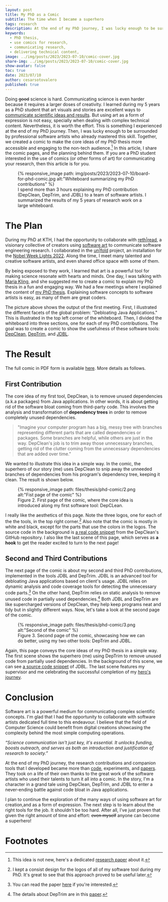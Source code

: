 ```yaml
---
layout: post
title: My PhD as a Comic
subtitle: The time when I became a superhero
tags: research
description: At the end of my PhD journey, I was lucky enough to be surrounded by professional software artists. Together, we created a comic to make the ideas of my PhD thesis more accessible and engaging to the non-tech audience. In this article, I share the comic and the story behind it.
keywords:
  - PhD thesis,
  - use comics for research,
  - communicating research,
  - delivering technical content,
image: ../img/posts/2023/2023-07-10/comic-cover.jpg
share-img: ../img/posts/2023/2023-07-10/comic-cover.jpg
show-avatar: false
toc: true
date: 2023/07/10
author: cesarsotovalero
published: true
---
```


Doing ~~good~~ science is hard.
Communicating science is even harder because it requires a larger doses of creativity.
I learned during my 5 years as a PhD student that art visuals and stories are excellent ways to [communicate scientific ideas and results](../blog/how-to-give-a-great-technical-presentation.html).
But using art as a form of expression is not easy, specially when dealing with complex technical content.
Nevertheless, it is worth the effort.
This is something I experienced at the end of my PhD journey.
Then, I was lucky enough to be surrounded by professional software artists who already mastered this skill.
Together, we created a comic to make the core ideas of my PhD thesis more accessible and engaging to the non-tech audience.[^4]
In this article, I share the comic pages, and the planning behind them.
If you are a PhD student interested in the use of comics (or other forms of art) for communicating your research, then this article is for you.

<figure class="jb_picture">
  {% responsive_image path: img/posts/2023/2023-07-10/board-for-phd-comic.jpg alt:"Whiteboard summarizing my PhD contributions" %}
  <figcaption class="stroke"> 
    I spend more than 3 hours explaining my PhD contribution (DepClean, DepTrim, and JDBL) to a team of software artists. I summarized the results of my 5 years of research work on a large whiteboard.
  </figcaption>
</figure>

# The Plan

During my PhD at KTH, I had the opportunity to collaborate with [reth&#124;read](https://rethread.art/), a visionary collective of creators using [software art](https://en.wikipedia.org/wiki/Software_art) to communicate software engineering research.
I collaborated in the [un&#124;fold](https://rethread.art/projects/unfold.html) project, an  installation for the [Nobel Week Lights 2022](https://nobelweeklights.se/?lang=en).
Along the time, I meet many talented and creative software artists, and even shared office space with some of them.

By being exposed to they work, I learned that art is a powerful tool for making science resonate with hearts and minds.
One day, I was talking with [Maria Kling](https://www.linkedin.com/in/maria-euler-art-science-design/), and she suggested me to create a comic to explain my PhD thesis in a fun and engaging way.
We had a few meetings where I explained the content of [my PhD thesis](../files/thesis/cesar-fulltext.pdf).
Explaining software concepts to software artists is easy, as many of them are great coders.

The picture above shows the output of the first meeting.
First, I illustrated the different facets of the global problem: "Debloating Java Applications."
This is illustrated in the top left corner of the whiteboard.
Then, I divided the whiteboard into three sections, one for each of my PhD contributions.
The goal was to create a comic to show the usefulness of these software tools: [<i class="fab fa-github"></i> DepClean](https://github.com/ASSERT-KTH/depclean), [<i class="fab fa-github"></i> DepTrim](https://github.com/ASSERT-KTH/deptrim), and [<i class="fab fa-github"></i> JDBL](https://github.com/ASSERT-KTH/jdbl).

# The Result

The full comic in PDF form is available [here](../files/thesis/phd-comic/comicfoldprintpagesreorderedadjusted.pdf).
More details as follows.

## First Contribution

The core idea of my first tool, DepClean, is to remove unused dependencies (a.k.a packages) from Java applications.
In other words, it is about getting rid of the software bloat coming from third-party code.
This involves the analysis and transformation of **dependency trees** in order to remove completely unused dependencies.

> "Imagine your computer program has a big, messy tree with branches representing different parts that are called dependencies or packages. Some branches are helpful, while others are just in the way. DepClean's job is to trim away those unnecessary branches, getting rid of the clutter coming from the unnecessary dependencies that are added over time."

We wanted to illustrate this idea in a simple way.
In the comic, the superhero of our story (me) uses DepClean to snip away the unneeded branches of dependencies from his program's dependency tree, keeping it clean.
The result is shown below.

<figure class="jb_picture">
  {% responsive_image path: files/thesis/phd-comic/2.png alt:"Fist page of the comic" %}
  <figcaption class="stroke"> 
    Figure 2.
    First page of the comic, where the core idea is introduced along my first software tool: DepCLean.
  </figcaption>
</figure>

I really like the aesthetics of this page.
Note the three logos, one for each of the the tools, in the top right corner.[^1]
Also note that the comic is mostly in white and black, except for the parts that use the colors in the logos.
The source code in the background is [<i class="fab fa-github"></i> a real code snippet](https://github.com/ASSERT-KTH/depclean/blob/f8a2607178ed48e5843768c3cbc8e60406d63a66/depclean-core/src/main/java/se/kth/depclean/core/analysis/model/ProjectDependencyAnalysis.java#L171-L184) from the DepClean's GitHub repository.
I also like the last scene of this page, which serves as **a hook** to get the reader excited to turn to the next page!

## Second and Third Contributions

The next page of the comic is about my second and third PhD contributions, implemented in the tools JDBL and DepTrim.
JDBL is an advanced tool for debloating Java applications based on client's usage.
JDBL relies on dynamic analysis and code coverage tools for detecting the unnecessary code parts.[^2]
On the other hand, DepTrim relies on static analysis to remove unused code in partially used dependencies.[^3]
Both JDBL and DepTrim are like supercharged versions of DepClean, they help keep programs neat and tidy but in slightly different ways.
Now, let's take a look at the second page of the comic.

<figure class="jb_picture">
  {% responsive_image path: files/thesis/phd-comic/3.png alt:"Second of the comic" %}
  <figcaption class="stroke"> 
    Figure 3.
    Second page of the comic, showcasing how we can do better, using my two other tools: DepTrim and JDBL.
  </figcaption>
</figure>

Again, this page conveys the core ideas of my PhD thesis in a simple way.
The first scene shows the superhero (me) using DepTrim to remove unused code from partially used dependencies.
In the background of this scene, we can see [<i class="fab fa-github"></i> a source code snippet](https://github.com/ASSERT-KTH/jdbl/blob/ed028f68ebfb9c7f1ffce0d1fa32e7d08d68ce2d/jdbl-core/src/main/java/se/kth/castor/jdbl/coverage/JacocoCoverage.java#L200-L213) of JDBL.
The last scene features my supervisor and me celebrating the successful completion of my [hero's journey](https://en.wikipedia.org/wiki/Hero%27s_journey).

# Conclusion

Software art is a powerful medium for communicating complex scientific concepts.
I'm glad that I had the opportunity to collaborate with software artists dedicated full time to this endeavour.
I believe that the field of Computer Science could benefit from digital creations showcasing the complexity behind the most simple computing operations.

<aside class="quote">
    <em>“Science communication isn't just key, it's essential. It unlocks funding, boosts outreach, and serves as both an introduction and justification of research to society.”</em> 
</aside>

At the end of my PhD journey, the research contributions and companion tools that I developed became more than [code](../software.html), experiments, and [papers](../publications.html).
They took on a life of their own thanks to the great work of the software artists who used their talents to turn it all into a comic.
In the story, I'm a character in a grand tale using DepClean, DepTrim, and JDBL to enter a never-ending battle against code bloat in Java applications.

I plan to continue the exploration of the many ways of using software art for creation,and as a form of expression.
The next step is to learn about the right tools for the job.
It shouldn't be too hard.
After all, I've just proven that given the right amount of time and effort: ~~even myself~~ anyone can become a superhero!

# Footnotes

[^1]: I kept a consist design for the logos of all of my software tool during my PhD. It's great to see that this approach proved to be useful later.  

[^2]: You can read the paper [here](https://dl.acm.org/doi/10.1145/3546948) if you're interested.

[^3]: The details about DepTrim are in this [paper](https://arxiv.org/abs/2302.08370).

[^4]: This idea is not new, here's a dedicated [research paper](https://www.mdpi.com/2304-6775/6/3/38) about it.